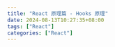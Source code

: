 ```yaml
---
title: "React 原理篇 - Hooks 原理"
date: 2024-08-13T10:27:35+08:00
tags: ["React"]
categories: ["React"]
---
```

